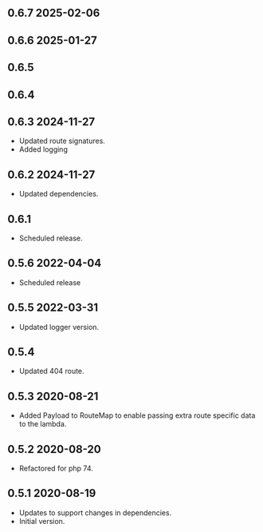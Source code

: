 ## 0.6.7 2025-02-06
## 0.6.6 2025-01-27

## 0.6.5
## 0.6.4
## 0.6.3 2024-11-27
* Updated route signatures.
* Added logging

## 0.6.2 2024-11-27
* Updated dependencies.

## 0.6.1
* Scheduled release.

## 0.5.6 2022-04-04
* Scheduled release

## 0.5.5 2022-03-31
* Updated logger version.

## 0.5.4
* Updated 404 route.

## 0.5.3 2020-08-21
* Added Payload to RouteMap to enable passing extra route specific data to the lambda.

## 0.5.2 2020-08-20
* Refactored for php 74.

## 0.5.1 2020-08-19
* Updates to support changes in dependencies.
* Initial version.
